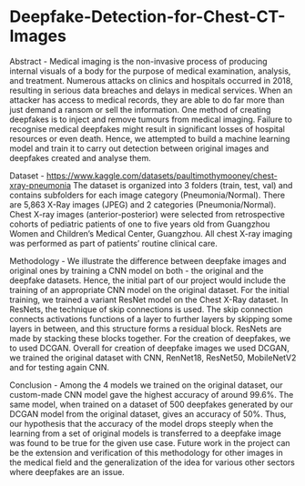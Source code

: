# Deepfake-Detection-for-Chest-CT-Images

Abstract - Medical imaging is the non-invasive process of producing internal visuals of a body for the purpose of medical examination, analysis, and treatment. Numerous attacks on clinics and hospitals occurred in 2018, resulting in serious data breaches and delays in medical services. When an attacker has access to medical records, they are able to do far more than just demand a ransom or sell the information. One method of creating deepfakes is to inject and remove tumours from medical imaging. Failure to recognise medical deepfakes might result in significant losses of hospital resources or even death. Hence, we attempted to build a machine learning model and train it to carry out detection between original images and deepfakes created and analyse them. 

Dataset - https://www.kaggle.com/datasets/paultimothymooney/chest-xray-pneumonia
The dataset is organized into 3 folders (train, test, val) and contains subfolders for each image category (Pneumonia/Normal). There are 5,863 X-Ray images (JPEG) and 2 categories (Pneumonia/Normal).
Chest X-ray images (anterior-posterior) were selected from retrospective cohorts of pediatric patients of one to five years old from Guangzhou Women and Children’s Medical Center, Guangzhou. All chest X-ray imaging was performed as part of patients’ routine clinical care.

Methodology - We illustrate the difference between deepfake images and original ones by training a CNN model on both - the original and the deepfake datasets. Hence, the initial part of our project would include the training of an appropriate CNN model on the original dataset. For the initial training, we trained a variant ResNet model on the Chest X-Ray dataset. In ResNets, the technique of skip connections is used. The skip connection connects activations functions of a layer to further layers by skipping some layers in between, and this structure forms a residual block. ResNets are made by stacking these blocks together. For the creation of deepfakes, we to used DCGAN. Overall for creation of deepfake images we used DCGAN, we trained the original dataset with CNN, RenNet18, ResNet50, MobileNetV2 and for testing again CNN.

Conclusion - Among the 4 models we trained on the original dataset, our custom-made CNN model gave the highest accuracy of around 99.6%. The same model, when trained on a dataset of 500 deepfakes generated by our DCGAN model from the original dataset, gives an accuracy of 50%. Thus, our hypothesis that the accuracy of the model drops steeply when the learning from a set of original models is transferred to a deepfake image was found to be true for the given use case. Future work in the project can be the extension and verification of this methodology for other images in the medical field and the generalization of the idea for various other sectors where deepfakes are an issue. 





